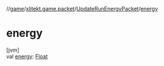 //[game](../../../index.md)/[xlitekt.game.packet](../index.md)/[UpdateRunEnergyPacket](index.md)/[energy](energy.md)

# energy

[jvm]\
val [energy](energy.md): [Float](https://kotlinlang.org/api/latest/jvm/stdlib/kotlin/-float/index.html)
